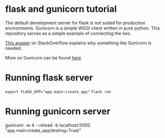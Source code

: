 flask and gunicorn tutorial
===========================

The default development server for flask is not suited for production environments. Gunicorn is a simple WSGI client written in pure python. This repository serves as a simple example of connecting the two.

[This answer](https://serverfault.com/a/331263) on StackOverflow explains why something like Gunicorn is needed.

More on Gunicorn can be found [here](http://docs.gunicorn.org/en/latest/run.html)

Running flask server
====================

`export FLASK_APP="app.main:create_app"`
`flask run`

Running gunicorn server
=======================

gunicorn -w 4 --reload -b localhost:5000 "app.main:create_app(testing=True)" 